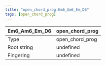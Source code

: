 ```yaml
---
title: "open_chord_prog:Em6_Am6_Em_D6"
tags: [open_chord_prog]
---
```


|Em6_Am6_Em_D6|open_chord_prog|
|---|---|
|Type|open_chord_prog|
|Root string|undefined|
|Fingering|undefined|

